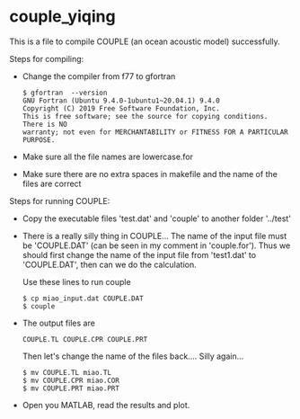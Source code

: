 # couple_yiqing

This is a file to compile COUPLE (an ocean acoustic model) successfully.

Steps for compiling:

- Change the compiler from f77 to gfortran

    ```
    $ gfortran  --version
    GNU Fortran (Ubuntu 9.4.0-1ubuntu1~20.04.1) 9.4.0
    Copyright (C) 2019 Free Software Foundation, Inc.
    This is free software; see the source for copying conditions.  There is NO
    warranty; not even for MERCHANTABILITY or FITNESS FOR A PARTICULAR PURPOSE.
    ```

- Make sure all the file names are lowercase.for

- Make sure there are no extra spaces in makefile and the name of the files are correct


Steps for running COUPLE:

- Copy the executable files 'test.dat' and  'couple' to another folder '../test'

- There is a really silly thing in COUPLE... The name of the input file must be 'COUPLE.DAT' (can be seen in my comment in 'couple.for'). Thus we should first change the name of the input file from 'test1.dat' to 'COUPLE.DAT', then can we do the calculation. 

    Use these lines to run couple

    ```
    $ cp miao_input.dat COUPLE.DAT
    $ couple
    ```

- The output files are

    ```
    COUPLE.TL COUPLE.CPR COUPLE.PRT
    ```

    Then let's change the name of the files back.... Silly again...
    
    ```
    $ mv COUPLE.TL miao.TL
    $ mv COUPLE.CPR miao.COR
    $ mv COUPLE.PRT miao.PRT
    ```

- Open you MATLAB, read the results and plot.